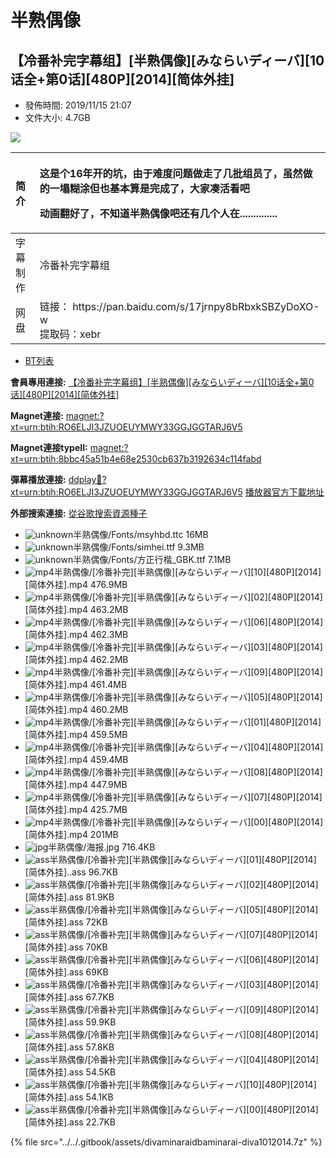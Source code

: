 # 半熟偶像

## 【冷番补完字幕组】\[半熟偶像\]\[みならいディーバ\]\[10话全+第0话\]\[480P\]\[2014\]\[简体外挂\]

* 發佈時間: 2019/11/15 21:07
* 文件大小: 4.7GB



![](https://s2.ax1x.com/2019/11/15/Md6wQ0.jpg)



<table>
  <thead>
    <tr>
      <th style="text-align:left">&#x7B80;&#x4ECB;</th>
      <th style="text-align:left">
        <p> <b>&#x8FD9;&#x662F;&#x4E2A;16&#x5E74;&#x5F00;&#x7684;&#x5751;&#xFF0C;&#x7531;&#x4E8E;&#x96BE;&#x5EA6;&#x95EE;&#x9898;&#x505A;&#x8D70;&#x4E86;&#x51E0;&#x6279;&#x7EC4;&#x5458;&#x4E86;&#xFF0C;&#x867D;&#x7136;&#x505A;&#x7684;&#x4E00;&#x584C;&#x7CCA;&#x6D82;&#x4F46;&#x4E5F;&#x57FA;&#x672C;&#x7B97;&#x662F;&#x5B8C;&#x6210;&#x4E86;&#xFF0C;&#x5927;&#x5BB6;&#x51D1;&#x6D3B;&#x770B;&#x5427;</b>
        </p>
        <p>&#x52A8;&#x753B;&#x7FFB;&#x597D;&#x4E86;&#xFF0C;&#x4E0D;&#x77E5;&#x9053;&#x534A;&#x719F;&#x5076;&#x50CF;&#x5427;&#x8FD8;&#x6709;&#x51E0;&#x4E2A;&#x4EBA;&#x5728;..............</p>
      </th>
    </tr>
  </thead>
  <tbody>
    <tr>
      <td style="text-align:left">&#x5B57;&#x5E55;&#x5236;&#x4F5C;</td>
      <td style="text-align:left">&#x51B7;&#x756A;&#x8865;&#x5B8C;&#x5B57;&#x5E55;&#x7EC4;</td>
    </tr>
    <tr>
      <td style="text-align:left">&#x7F51;&#x76D8;</td>
      <td style="text-align:left">&#x94FE;&#x63A5;&#xFF1A;
        <img src="file:///C:/Users/hasee/AppData/Roaming/Tencent/QQ/Temp/%W@GJ$ACOF(TYDYECOKVDYB.png"
        alt/>https://pan.baidu.com/s/17jrnpy8bRbxkSBZyDoXO-w
        <br />&#x63D0;&#x53D6;&#x7801;&#xFF1A;xebr</td>
    </tr>
  </tbody>
</table>



* [BT列表](https://dmhy.anoneko.com/topics/view/528947_10_0_480P_2014.html#tabs-1)

**會員專用連接:** [【冷番补完字幕组】\[半熟偶像\]\[みならいディーバ\]\[10话全+第0话\]\[480P\]\[2014\]\[简体外挂\]](https://dl.dmhy.org/2019/11/15/8bbc45a51b4e68e2530cb637b3192634c114fabd.torrent)

**Magnet連接:** [magnet:?xt=urn:btih:RO6ELJI3JZUOEUYMWY33GGJGGTARJ6V5](magnet:?xt=urn:btih:RO6ELJI3JZUOEUYMWY33GGJGGTARJ6V5&dn=&tr=http%3A%2F%2F104.238.198.186%3A8000%2Fannounce&tr=udp%3A%2F%2F104.238.198.186%3A8000%2Fannounce&tr=http%3A%2F%2Ftracker.openbittorrent.com%3A80%2Fannounce&tr=udp%3A%2F%2Ftracker3.itzmx.com%3A6961%2Fannounce&tr=http%3A%2F%2Ftracker4.itzmx.com%3A2710%2Fannounce&tr=http%3A%2F%2Ftracker.publicbt.com%3A80%2Fannounce&tr=http%3A%2F%2Ftracker.prq.to%2Fannounce&tr=http%3A%2F%2Fopen.acgtracker.com%3A1096%2Fannounce&tr=https%3A%2F%2Ft-115.rhcloud.com%2Fonly_for_ylbud&tr=http%3A%2F%2Ftracker1.itzmx.com%3A8080%2Fannounce&tr=http%3A%2F%2Ftracker2.itzmx.com%3A6961%2Fannounce&tr=udp%3A%2F%2Ftracker1.itzmx.com%3A8080%2Fannounce&tr=udp%3A%2F%2Ftracker2.itzmx.com%3A6961%2Fannounce&tr=udp%3A%2F%2Ftracker3.itzmx.com%3A6961%2Fannounce&tr=udp%3A%2F%2Ftracker4.itzmx.com%3A2710%2Fannounce&tr=http%3A%2F%2F121.14.98.151%3A9090%2Fannounce)

**Magnet連接typeII:** [magnet:?xt=urn:btih:8bbc45a51b4e68e2530cb637b3192634c114fabd](magnet:?xt=urn:btih:8bbc45a51b4e68e2530cb637b3192634c114fabd)

**彈幕播放連接:** [ddplay:magnet:?xt=urn:btih:RO6ELJI3JZUOEUYMWY33GGJGGTARJ6V5](ddplay:magnet:?xt=urn:btih:RO6ELJI3JZUOEUYMWY33GGJGGTARJ6V5&dn=&tr=http%3A%2F%2F104.238.198.186%3A8000%2Fannounce&tr=udp%3A%2F%2F104.238.198.186%3A8000%2Fannounce&tr=http%3A%2F%2Ftracker.openbittorrent.com%3A80%2Fannounce&tr=udp%3A%2F%2Ftracker3.itzmx.com%3A6961%2Fannounce&tr=http%3A%2F%2Ftracker4.itzmx.com%3A2710%2Fannounce&tr=http%3A%2F%2Ftracker.publicbt.com%3A80%2Fannounce&tr=http%3A%2F%2Ftracker.prq.to%2Fannounce&tr=http%3A%2F%2Fopen.acgtracker.com%3A1096%2Fannounce&tr=https%3A%2F%2Ft-115.rhcloud.com%2Fonly_for_ylbud&tr=http%3A%2F%2Ftracker1.itzmx.com%3A8080%2Fannounce&tr=http%3A%2F%2Ftracker2.itzmx.com%3A6961%2Fannounce&tr=udp%3A%2F%2Ftracker1.itzmx.com%3A8080%2Fannounce&tr=udp%3A%2F%2Ftracker2.itzmx.com%3A6961%2Fannounce&tr=udp%3A%2F%2Ftracker3.itzmx.com%3A6961%2Fannounce&tr=udp%3A%2F%2Ftracker4.itzmx.com%3A2710%2Fannounce&tr=http%3A%2F%2F121.14.98.151%3A9090%2Fannounce) [播放器官方下載地址](http://www.dandanplay.com/?from=dmhy)

**外部搜索連接:** [從谷歌搜索資源種子](https://www.google.com/search?oe=utf-8&q=8bbc45a51b4e68e2530cb637b3192634c114fabd)



* ![unknown](https://dmhy.anoneko.com/images/icon/unknown.gif)半熟偶像/Fonts/msyhbd.ttc 16MB
* ![unknown](https://dmhy.anoneko.com/images/icon/unknown.gif)半熟偶像/Fonts/simhei.ttf 9.3MB
* ![unknown](https://dmhy.anoneko.com/images/icon/unknown.gif)半熟偶像/Fonts/方正行楷\_GBK.ttf 7.1MB
* ![mp4](https://dmhy.anoneko.com/images/icon/mp4.gif)半熟偶像/\[冷番补完\]\[半熟偶像\]\[みならいディーバ\]\[10\]\[480P\]\[2014\]\[简体外挂\].mp4 476.9MB
* ![mp4](https://dmhy.anoneko.com/images/icon/mp4.gif)半熟偶像/\[冷番补完\]\[半熟偶像\]\[みならいディーバ\]\[02\]\[480P\]\[2014\]\[简体外挂\].mp4 463.2MB
* ![mp4](https://dmhy.anoneko.com/images/icon/mp4.gif)半熟偶像/\[冷番补完\]\[半熟偶像\]\[みならいディーバ\]\[06\]\[480P\]\[2014\]\[简体外挂\].mp4 462.3MB
* ![mp4](https://dmhy.anoneko.com/images/icon/mp4.gif)半熟偶像/\[冷番补完\]\[半熟偶像\]\[みならいディーバ\]\[03\]\[480P\]\[2014\]\[简体外挂\].mp4 462.2MB
* ![mp4](https://dmhy.anoneko.com/images/icon/mp4.gif)半熟偶像/\[冷番补完\]\[半熟偶像\]\[みならいディーバ\]\[09\]\[480P\]\[2014\]\[简体外挂\].mp4 461.4MB
* ![mp4](https://dmhy.anoneko.com/images/icon/mp4.gif)半熟偶像/\[冷番补完\]\[半熟偶像\]\[みならいディーバ\]\[05\]\[480P\]\[2014\]\[简体外挂\].mp4 460.2MB
* ![mp4](https://dmhy.anoneko.com/images/icon/mp4.gif)半熟偶像/\[冷番补完\]\[半熟偶像\]\[みならいディーバ\]\[01\]\[480P\]\[2014\]\[简体外挂\].mp4 459.5MB
* ![mp4](https://dmhy.anoneko.com/images/icon/mp4.gif)半熟偶像/\[冷番补完\]\[半熟偶像\]\[みならいディーバ\]\[04\]\[480P\]\[2014\]\[简体外挂\].mp4 459.4MB
* ![mp4](https://dmhy.anoneko.com/images/icon/mp4.gif)半熟偶像/\[冷番补完\]\[半熟偶像\]\[みならいディーバ\]\[08\]\[480P\]\[2014\]\[简体外挂\].mp4 447.9MB
* ![mp4](https://dmhy.anoneko.com/images/icon/mp4.gif)半熟偶像/\[冷番补完\]\[半熟偶像\]\[みならいディーバ\]\[07\]\[480P\]\[2014\]\[简体外挂\].mp4 425.7MB
* ![mp4](https://dmhy.anoneko.com/images/icon/mp4.gif)半熟偶像/\[冷番补完\]\[半熟偶像\]\[みならいディーバ\]\[00\]\[480P\]\[2014\]\[简体外挂\].mp4 201MB
* ![jpg](https://dmhy.anoneko.com/images/icon/jpg.gif)半熟偶像/海报.jpg 716.4KB
* ![ass](https://dmhy.anoneko.com/images/icon/ass.gif)半熟偶像/\[冷番补完\]\[半熟偶像\]\[みならいディーバ\]\[01\]\[480P\]\[2014\]\[简体外挂\]..ass 96.7KB
* ![ass](https://dmhy.anoneko.com/images/icon/ass.gif)半熟偶像/\[冷番补完\]\[半熟偶像\]\[みならいディーバ\]\[02\]\[480P\]\[2014\]\[简体外挂\].ass 81.9KB
* ![ass](https://dmhy.anoneko.com/images/icon/ass.gif)半熟偶像/\[冷番补完\]\[半熟偶像\]\[みならいディーバ\]\[05\]\[480P\]\[2014\]\[简体外挂\].ass 72KB
* ![ass](https://dmhy.anoneko.com/images/icon/ass.gif)半熟偶像/\[冷番补完\]\[半熟偶像\]\[みならいディーバ\]\[07\]\[480P\]\[2014\]\[简体外挂\].ass 70KB
* ![ass](https://dmhy.anoneko.com/images/icon/ass.gif)半熟偶像/\[冷番补完\]\[半熟偶像\]\[みならいディーバ\]\[06\]\[480P\]\[2014\]\[简体外挂\].ass 69KB
* ![ass](https://dmhy.anoneko.com/images/icon/ass.gif)半熟偶像/\[冷番补完\]\[半熟偶像\]\[みならいディーバ\]\[03\]\[480P\]\[2014\]\[简体外挂\].ass 67.7KB
* ![ass](https://dmhy.anoneko.com/images/icon/ass.gif)半熟偶像/\[冷番补完\]\[半熟偶像\]\[みならいディーバ\]\[09\]\[480P\]\[2014\]\[简体外挂\].ass 59.9KB
* ![ass](https://dmhy.anoneko.com/images/icon/ass.gif)半熟偶像/\[冷番补完\]\[半熟偶像\]\[みならいディーバ\]\[08\]\[480P\]\[2014\]\[简体外挂\].ass 57.8KB
* ![ass](https://dmhy.anoneko.com/images/icon/ass.gif)半熟偶像/\[冷番补完\]\[半熟偶像\]\[みならいディーバ\]\[04\]\[480P\]\[2014\]\[简体外挂\].ass 54.5KB
* ![ass](https://dmhy.anoneko.com/images/icon/ass.gif)半熟偶像/\[冷番补完\]\[半熟偶像\]\[みならいディーバ\]\[10\]\[480P\]\[2014\]\[简体外挂\].ass 54.1KB
* ![ass](https://dmhy.anoneko.com/images/icon/ass.gif)半熟偶像/\[冷番补完\]\[半熟偶像\]\[みならいディーバ\]\[00\]\[480P\]\[2014\]\[简体外挂\].ass 22.7KB

{% file src="../../.gitbook/assets/divaminaraidbaminarai-diva1012014.7z" %}

